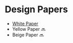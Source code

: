 # Design Papers

- [White Paper](https://github.com/gopalproject/papers/blob/8f2d2d4eb842afafeb11c209ae61c69efaaa0406/%E0%A4%97%E0%A5%8B%E0%A4%AA%E0%A4%BE%E0%A4%B2%20%E0%A4%B6%E0%A5%8D%E0%A4%B5%E0%A5%87%E0%A4%A4%E0%A4%AA%E0%A4%A4%E0%A5%8D%E0%A4%B0%20Gopal%20White%20Paper.pdf)
- Yellow Paper 🔜
- Beige Paper 🔜
